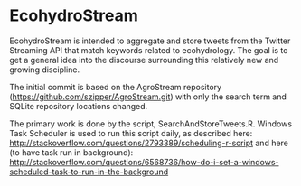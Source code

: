 # EcohydroStream
EcohydroStream is intended to aggregate and store tweets from
the Twitter Streaming API that match keywords related to 
ecohydrology. The goal is to get a general idea into the discourse
surrounding this relatively new and growing discipline.

The initial commit is based on the AgroStream repository
(https://github.com/szipper/AgroStream.git) with only the search
term and SQLite repository locations changed.

The primary work is done by the script, SearchAndStoreTweets.R.
Windows Task Scheduler is used to run this script daily, as described here:
http://stackoverflow.com/questions/2793389/scheduling-r-script
and here (to have task run in background):
http://stackoverflow.com/questions/6568736/how-do-i-set-a-windows-scheduled-task-to-run-in-the-background
